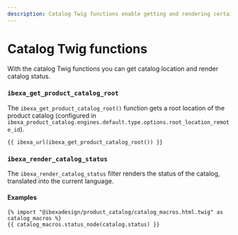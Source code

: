 ```yaml
---
description: Catalog Twig functions enable getting and rendering certain catalog information.
---
```


# Catalog Twig functions

With the catalog Twig functions you can get catalog location and render catalog status.

### `ibexa_get_product_catalog_root`

The `ibexa_get_product_catalog_root()` function gets a root location of the product catalog (configured in `ibexa_product_catalog.engines.default.type.options.root_location_remote_id`).


``` html+twig
{{ ibexa_url(ibexa_get_product_catalog_root()) }}
```

### `ibexa_render_catalog_status`

The `ibexa_render_catalog_status` filter renders the status of the catalog, translated into the current language.

#### Examples

``` html+twig
{% import "@ibexadesign/product_catalog/catalog_macros.html.twig" as catalog_macros %}
{{ catalog_macros.status_node(catalog.status) }}
```
